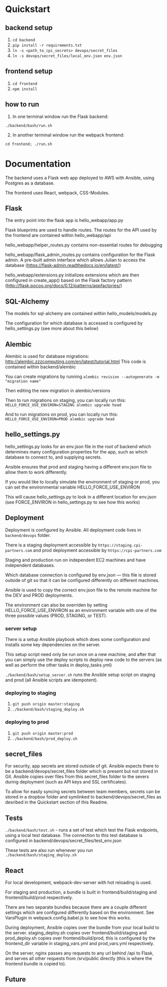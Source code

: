 # Quickstart

## backend setup

1. `cd backend`
2. `pip install -r requirements.txt`
3. `ln -s <path_to_cpi_secrets> devops/secret_files`
4. `ln -s devops/secret_files/local_env.json env.json`

## frontend setup

1. `cd frontend`
2. `npm install`


## how to run

1. In one terminal window run the Flask backend:

`./backend/bash/run.sh`


2. In another terminal window run the webpack frontend:

`cd frontend; ./run.sh`


# Documentation

The backend uses a Flask web app deployed to AWS with Ansible, using Postgres as a database.

The frontend uses React, webpack, CSS-Modules. 

## Flask

The entry point into the flask app is hello_webapp/app.py

Flask blueprints are used to handle routes. The routes for the API used by the frontend are contained within
 hello_webapp/api

hello_webapp/helper_routes.py contains non-essential routes for debugging 

hello_webapp/flask_admin_routes.py contains configuration for the Flask admin. A pre-built admin interface which allows Julian to access the database (https://flask-admin.readthedocs.io/en/latest/)

hello_webapp/extensions.py initializes extensions which are then configured in create_app() based on the Flask factory pattern (http://flask.pocoo.org/docs/0.12/patterns/appfactories/)

## SQL-Alchemy

The models for sql-alchemy are contained within hello_models/models.py

The configuration for which database is accessed is configured by hello_settings.py (see more about this below)


## Alembic

Alembic is used for database migrations: http://alembic.zzzcomputing.com/en/latest/tutorial.html
This code is contained within backend/alembic

You can create migrations by running `alembic revision --autogenerate -m "migration name"`

Then editing the new migration in alembic/versions

Then to run migrations on staging, you can locally run this:
`HELLO_FORCE_USE_ENVIRON=STAGING alembic upgrade head`

And to run migrations on prod, you can locally run this:
`HELLO_FORCE_USE_ENVIRON=PROD alembic upgrade head`


## hello_settings.py

hello_settings.py looks for an env.json file in the root of backend which determines many configuration properties for the app, such as which database to connect to, and supplying secrets. 

Ansible ensures that prod and staging having a different env.json file to allow them to work differently.

If you would like to locally simulate the environment of staging or prod, you can set the environmental variable HELLO_FORCE_USE_ENVIRON

This will cause hello_settings.py to look in a different location for env.json (see FORCE_ENVIRON in hello_settings.py to see how this works)


## Deployment

Deployment is configured by Ansible. All deployment code lives in `backend/devops` folder.

There is a staging deployment accessible by `https://staging.cpi-partners.com` 
and prod deployment accessible by `https://cpi-partners.com` 

Staging and production run on independent EC2 machines and have independent databases.

Which database connection is configured by env.json &mdash; this file is stored outside of git so that it can be configured differently on different machines. 

Ansible is used to copy the correct env.json file to the remote machine for the DEV and PROD deployments.

The environment can also be overriden by setting HELLO_FORCE_USE_ENVIRON as an environment variable with one of the three possible values (PROD, STAGING, or TEST).

### server setup

There is a setup Ansible playbook which does some configuration and installs some key dependencies on the server.

This setup script need only be run once on a new machine, and after that you can simply use the deploy scripts to deploy new code to the servers (as well as perform the other tasks in deploy_tasks.yml)

`./backend/bash/setup_server.sh` runs the Ansible setup script on staging and prod (all Ansible scripts are idempotent).

### deploying to staging

1. `git push origin master:staging`
2. `./backend/bash/staging_deploy.sh`

### deploying to prod

1. `git push origin master:prod`
2. `./backend/bash/prod_deploy.sh`


## secret_files

For security, app secrets are stored outside of git. Ansible expects there to be a backend/devops/secret_files folder which is present but not stored in Git. 
Ansible copies over files from this secret_files folder to the severs during deployment (such as API keys and SSL certificates).

To allow for easily syncing secrets between team members, secrets can be stored in a dropbox folder and symlinked to backend/devops/secret_files as desribed in the Quickstart section of this Readme.

## Tests

`./backend/bash/test.sh` - runs a set of test which test the Flask endpoints, using a local test database. 
The connection to this test database is configured in backend/devops/secret_files/test_env.json

These tests are also run whenever you run `./backend/bash/staging_deploy.sh`

## React 

For local development, webpack-dev-server with hot reloading is used.

For staging and production, a bundle is built in frontend/build/staging and frontend/build/prod respectively. 

There are two separate bundles because there are a couple different settings which are configured differently based on the environment. See VarsPlugin in webpack.config.babel.js to see how this works. 

During deployment, Ansible copies over the bundle from your local build to the server.
staging_deploy.sh copies over frontend/build/staging and prod_deploy.sh copies over frontend/build/prod, this is configured by the frontend_dir variable in staging_vars.yml and prod_vars.yml respectively. 

On the server, nginx passes any requests to any url behind /api to Flask,
and serves all other requests from /srv/public directly (this is where the frontend bundle is copied to).

## Future
